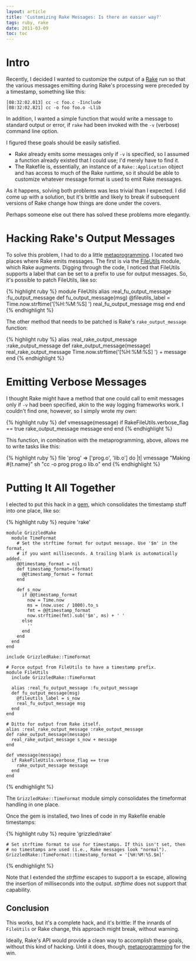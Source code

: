 ```yaml
---
layout: article
title: 'Customizing Rake Messages: Is there an easier way?'
tags: ruby, rake
date: 2011-03-09
toc: toc
---
```


# Intro

Recently, I decided I wanted to customize the output of a [Rake][] run so
that the various messages emitting during Rake's processing were preceded
by a timestamp, something like this:

    [08:32:02.013] cc -c foo.c -Iinclude
    [08:32:02.821] cc -o foo foo.o -Llib

In addition, I wanted a simple function that would write a message to
standard output or error, if `rake` had been invoked with the `-v` (verbose)
command line option.

I figured these goals should be easily satisfied.

* Rake already emits some messages only if `-v` is specified, so I assumed
  a function already existed that I could use; I'd merely have to find it.
* The Rakefile is, essentially, an instance of a `Rake::Application` object
  and has access to much of the Rake runtime, so it should be able to customize
  whatever message format is used to emit Rake messages.

As it happens, solving both problems was less trivial than I expected. I
did come up with a solution, but it's brittle and likely to break if
subsequent versions of Rake change how things are done under the covers.

Perhaps someone else out there has solved these problems more elegantly.

# Hacking Rake's Output Messages

To solve this problem, I had to do a little [metaprogramming][]. I located
two places where Rake emits messages. The first is via the [FileUtils][]
module, which Rake augments. Digging through the code, I noticed that
FileUtils supports a label that can be set to a prefix to use for output
messages. So, it's possible to patch FileUtils, like so:

{% highlight ruby %}
    module FileUtils
      alias :real_fu_output_message :fu_output_message
      def fu_output_message(msg)
        @fileutils_label = Time.now.strftime('[%H:%M:%S] ')
        real_fu_output_message msg
      end
    end
{% endhighlight %}

The other method that needs to be patched is Rake's `rake_output_message`
function:

{% highlight ruby %}
    alias :real_rake_output_message :rake_output_message
    def rake_output_message(message)
      real_rake_output_message Time.now.strftime('[%H:%M:%S] ') + message
    end
{% endhighlight %}

# Emitting Verbose Messages

I thought Rake might have a method that one could call to emit messages
only if `-v` had been specified, akin to the way logging frameworks work.
I couldn't find one, however, so I simply wrote my own:

{% highlight ruby %}
    def vmessage(message)
      if RakeFileUtils.verbose_flag == true
        rake_output_message message
      end
    end
{% endhighlight %}

This function, in combination with the metaprogramming, above, allows me to
write tasks like this:

{% highlight ruby %}
    file 'prog' => ['prog.o', 'lib.o'] do |t|
      vmessage "Making #{t.name}"
      sh "cc -o prog prog.o lib.o"
    end
{% endhighlight %}

# Putting It All Together

I elected to put this hack in a [gem][], which consolidates the timestamp
stuff into one place, like so:

{% highlight ruby %}
    require 'rake'

    module GrizzledRake
      module TimeFormat
        # Set the strftime format for output message. Use '$m' in the format,
        # if you want milliseconds. A trailing blank is automatically added.
        @@timestamp_format = nil
        def timestamp_format=(format)
          @@timestamp_format = format
        end

        def s_now
          if @@timestamp_format
            now = Time.now
            ms = (now.usec / 1000).to_s
            fmt = @@timestamp_format
            now.strftime(fmt).sub('$m', ms) + ' '
          else
            ''
          end
        end
      end
    end

    include GrizzledRake::TimeFormat

    # Force output from FileUtils to have a timestamp prefix.
    module FileUtils
      include GrizzledRake::TimeFormat

      alias :real_fu_output_message :fu_output_message
      def fu_output_message(msg)
        @fileutils_label = s_now
        real_fu_output_message msg
      end
    end

    # Ditto for output from Rake itself.
    alias :real_rake_output_message :rake_output_message
    def rake_output_message(message)
      real_rake_output_message s_now + message
    end

    def vmessage(message)
      if RakeFileUtils.verbose_flag == true
        rake_output_message message
      end
    end
{% endhighlight %}

The `GrizzledRake::TimeFormat` module simply consolidates the timeformat
handling in one place.

Once the gem is installed, two lines of code in my Rakefile enable timestamps:

{% highlight ruby %}
    require 'grizzled/rake'

    # Set strftime format to use for timestamps. If this isn't set, then
    # no timestamps are used (i.e., Rake messages look "normal").
    GrizzledRake::TimeFormat::timestamp_format = '[%H:%M:%S.$m]'
{% endhighlight %}

Note that I extended the *strftime* escapes to support a `$m` escape, allowing
the insertion of milliseconds into the output. *strftime* does not support
that capability.

## Conclusion

This works, but it's a complete hack, and it's brittle: If the innards of
`FileUtils` or Rake change, this approach might break, without warning.

Ideally, Rake's API would provide a clean way to accomplish these goals,
without this kind of hacking. Until it does, though, [metaprogramming][]
for the win.

[gem]: https://github.com/bmc/grizzled-rake
[Rake]: http://rake.rubyforge.org/
[metaprogramming]: http://practicalruby.blogspot.com/2007/02/ruby-metaprogramming-introduction.html
[FileUtils]: http://www.ruby-doc.org/stdlib/libdoc/fileutils/rdoc/classes/FileUtils.html
[gem]: http://rubygems.org/
